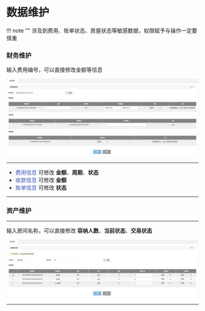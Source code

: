 # 数据维护
!!! note ""
    涉及到费用、账单状态、房屋状态等敏感数据，权限赋予与操作一定要慎重

### **财务维护**
输入费用编号，可以直接修改金额等信息

![090_001](pic/090_001.jpg)

***

- <font color=#3F51B5>费用信息</font> 
 可修改 **金额**、**周期**、**状态**
- <font color=#3F51B5>收款信息</font>
 可修改 **金额**
- <font color=#3F51B5>账单信息</font>
 可修改 **状态**

***

### **资产维护**

***

输入房间名称，可以直接修改 **容纳人数**、**当前状态**、**交易状态**

![090_002](pic/090_002.jpg)

***

